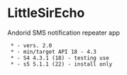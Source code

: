 # LittleSirEcho
Andorid SMS notification repeater app

	 * - vers. 2.0
	 * - min/target API 18 - 4.3
	 * - S4 4.3.1 (18) - testing use
	 * - s5 5.1.1 (22) - install only
